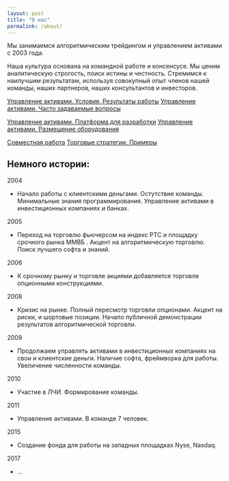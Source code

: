 ```yaml
---
layout: post
title: "О нас"
permalink: /about/
---
```


Мы занимаемся алгоритмическим трейдингом и управлением активами с 2003 года. 

Наша культура основана на командной работе и консенсусе. Мы ценим аналитическую строгость, поиск истины и честность. Стремимся к наилучшим результатам, используя совокупный опыт членов нашей команды, наших партнеров, наших консультантов и инвесторов.


[Управление активами. Условия. Результаты работы](https://ragve-hub.github.io/tale/asset/)
[Управление активами. Часто задаваемые вопросы](https://ragve-hub.github.io/tale/faq/)

[Управление активами. Платформа для разработки](https://ragve.ru/framework/)
[Управление активами. Размещение оборудования](https://www.dataspace.ru/data-center/cod_dataspace/)

[Совместная работа](https://ragve.ru/2021-06-21/совместная-работа/)
[Торговые стратегии. Примеры](https://ragve.ru/2021-06-20/sample_strategy)



## Немного истории:

2004 
* Начало работы с клиентскими деньгами. Остутствие команды. Минимальные знания программирования. Управление активами в инвестиционных компаниях и банках. 

2005 
* Переход на торговлю фьючерсом на индекс РТС и площадку срочного рынка ММВБ . Акцент на алгоритмическую торговлю. Поиск лучшего софта и знаний.

2006
* К срочному рынку и торговле акциями добавляется торговля опционными конструкциями.

2008
* Кризис на рынке. Полный пересмотр торговли опционами. Акцент на риски, и шортовые позиции. Начало публичной демонстрации результатов алгоритмической торговли.

2009
* Продолжаем управлять активами в инвестиционных компаниях на свои и клиентские деньги. Наличие софта, фреймворка для работы. Увеличение численности команды. 

2010
* Участие в ЛЧИ. Формирование команды. 

2011
* Управление активами. В команде 7 человек.

2015
* Создание фонда для работы на западных площадках Nyse, Nasdaq.

2017
* ...




